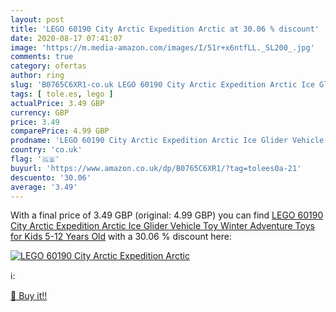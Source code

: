 ```yaml
---
layout: post
title: 'LEGO 60190 City Arctic Expedition Arctic at 30.06 % discount'
date: 2020-08-17 07:41:07
image: 'https://m.media-amazon.com/images/I/51r+x6ntfLL._SL200_.jpg'
comments: true
category: ofertas
author: ring
slug: 'B0765C6XR1-co.uk LEGO 60190 City Arctic Expedition Arctic Ice Glider...'
tags: [ tole.es, lego ]
actualPrice: 3.49 GBP
currency: GBP
price: 3.49
comparePrice: 4.99 GBP
prodname: 'LEGO 60190 City Arctic Expedition Arctic Ice Glider Vehicle Toy  Winter Adventure Toys for Kids 5-12 Years Old'
country: 'co.uk'
flag: '🇬🇧'
buyurl: 'https://www.amazon.co.uk/dp/B0765C6XR1/?tag=tolees0a-21'
descuento: '30.06'
average: '3.49'
---
```


With a final price of 3.49 GBP (original: 4.99 GBP) you can find [LEGO 60190 City Arctic Expedition Arctic Ice Glider Vehicle Toy  Winter Adventure Toys for Kids 5-12 Years Old](https://www.amazon.co.uk/dp/B0765C6XR1/?tag=tolees0a-21) with a  30.06 % discount here:

[![LEGO 60190 City Arctic Expedition Arctic](https://m.media-amazon.com/images/I/51r+x6ntfLL._SL200_.jpg)](https://www.amazon.co.uk/dp/B0765C6XR1/?tag=tolees0a-21)

ℹ️:


[🛒 Buy it!!](https://www.amazon.co.uk/dp/B0765C6XR1/?tag=tolees0a-21)
